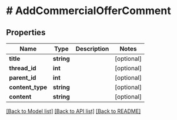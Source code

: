 # # AddCommercialOfferComment

## Properties

Name | Type | Description | Notes
------------ | ------------- | ------------- | -------------
**title** | **string** |  | [optional]
**thread_id** | **int** |  | [optional]
**parent_id** | **int** |  | [optional]
**content_type** | **string** |  | [optional]
**content** | **string** |  | [optional]

[[Back to Model list]](../../README.md#models) [[Back to API list]](../../README.md#endpoints) [[Back to README]](../../README.md)
